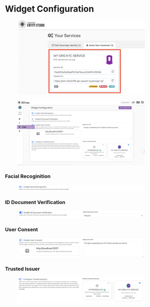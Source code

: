 # Widget Configuration

<figure><img src="../../.gitbook/assets/image (12).png" alt=""><figcaption></figcaption></figure>



<figure><img src="../../.gitbook/assets/image (13).png" alt=""><figcaption></figcaption></figure>



### Facial Recoginition

<figure><img src="../../.gitbook/assets/image (14).png" alt=""><figcaption></figcaption></figure>

### ID Document Verification

<figure><img src="../../.gitbook/assets/image (15).png" alt=""><figcaption></figcaption></figure>

### User Consent

<figure><img src="../../.gitbook/assets/image (16).png" alt=""><figcaption></figcaption></figure>

### Trusted Issuer

<figure><img src="../../.gitbook/assets/image (17).png" alt=""><figcaption></figcaption></figure>



